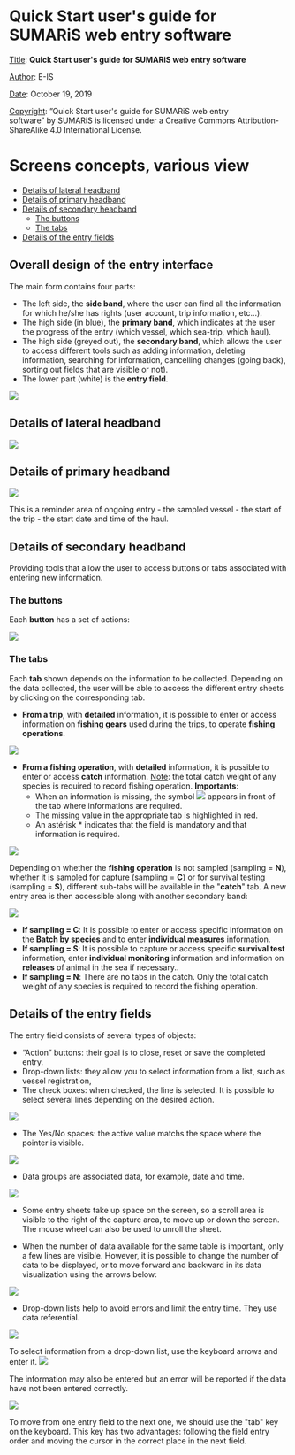 # Quick Start user's guide for SUMARiS web entry software

<u>Title</u>:	 <b>Quick Start user's guide for SUMARiS web entry software</b> 

<u>Author</u>: E-IS	

<u>Date</u>:	October 19, 2019 

<u>Copyright</u>: ”Quick Start user's guide for SUMARiS web entry software” by SUMARiS is licensed under a Creative Commons Attribution-ShareAlike 4.0 International License.


# Screens concepts, various view

 - [Details of lateral headband](#details_of_lateral_headband)
 - [Details of primary headband](#details_of_primary_headband)
 - [Details of secondary headband](#details_of_secondary_headband)
    * [The buttons](#the_buttons)
    * [The tabs](#the_tabs)
 - [Details of the entry fields](#details_of_the_entry_fields)
    
## Overall design of the entry interface

The main form contains four parts:
-  The left side, the  <b>side band</b>, where the user can find all the information for which he/she has
rights (user account, trip information, etc...).
- The high side (in blue), the <b>primary band</b>, which indicates at the user the progress of the entry
(which vessel, which sea-trip, which haul).
- The high side (greyed out), the <b>secondary band</b>, which allows the user to access different tools
such as adding information, deleting information, searching for information, cancelling changes
(going back), sorting out fields that are visible or not).
- The lower part (white) is the <b>entry field</b>.

![](./bands.png)

## Details of lateral headband

![](./lateral-headband.png)

## Details of primary headband

![](./primary-headband.png)

This is a reminder area of ongoing entry - the sampled vessel - the start of the trip - the start date
and time of the haul.

## Details of secondary headband

Providing   tools   that   allow   the   user   to   access   buttons   or   tabs   associated   with   entering   new
information.

### The buttons

Each <b>button</b> has a set of actions:

![](./buttons.png)

### The tabs

Each <b>tab</b> shown depends on the information to be collected. Depending on the data collected, the
user will be able to access the different entry sheets by clicking on the corresponding tab. 

- <b>From a trip</b>, with <b>detailed</b> information, it is possible to enter or access information on <b>fishing
gears</b> used during the trips, to operate <b>fishing operations</b>.

![](./tabs.png)

- <b>From a fishing operation</b>, with  <b>detailed</b>  information, it is possible to enter or access <b>catch</b> 
information. <u>Note</u>: the total catch weight of any species is required to record fishing operation.
<b>Importants</b>: 
     * When an information is missing, the symbol ![](./info.png) appears   in   front   of   the   tab   where informations are required.
     * The missing value in the appropriate tab is highlighted in red.
     * An astérisk * indicates that the field is mandatory and that information is required.

![](./important.png)

Depending on whether the <b>fishing operation</b> is not sampled (sampling = <b>N</b>), whether it is sampled
for   capture   (sampling   =  <b>C</b>)   or   for   survival   testing   (sampling   =  <b>S</b>),   different   sub-tabs   will   be
available in the "<b>catch</b>" tab. A new entry area is then accessible along with another secondary band:

![](./other-bands.png)

- <b>If sampling = C</b>:
It is possible to enter or access specific information on the <b>Batch by species</b> and to enter <b>individual measures</b> information. 
- <b>If sampling = S</b>:
It is possible to capture or access specific <b>survival test</b> information, enter <b>individual monitoring</b> information and  information on <b>releases</b> of animal in the sea if necessary..
- <b>If sampling = N</b>:
There are no tabs in the catch. Only the total catch weight of any species is required to record the fishing operation. 

## Details of the entry fields

The entry field consists of several types of objects:

 - “Action” buttons: their goal is to close, reset or save the completed entry.
 - Drop-down lists: they allow you to select information from a list, such as vessel registration,
 - The check boxes: when checked, the line is selected. It is possible to select several lines
depending on the desired action.

![](./box.png)

 - The Yes/No spaces: the active value matchs the space where the pointer is visible.

![](./yes-no.png)

 - Data groups are associated data, for example, date and time.
 
![](./date-time.png)

 - Some entry sheets take up space on the screen, so a scroll area is visible to the right of the
 capture area, to move up or down the screen. The mouse wheel can also be used to unroll the sheet.
 
 - When the number of data available for the same table is important, only a few lines are visible.
  However, it is possible to change the number of data to be displayed, or to move forward and backward in 
  its data visualization using the arrows below:
   
![](./nb-data.png)

 - Drop-down lists help to avoid errors and limit the entry time. They use data referential. 
 
![](./drop-down-list_action-buttons.png)

   To select information from a drop-down list, use the keyboard arrows and enter it.
   ![](./keyboard.png)

   The information may also be entered but an error will be reported if the data have not been entered correctly.
   
   ![](./tab.png)

   To move from one  entry  field to the next  one, we should use the "tab" key on the
   keyboard. This key has two advantages: following the field entry order and moving the
   cursor in the correct place in the next field.